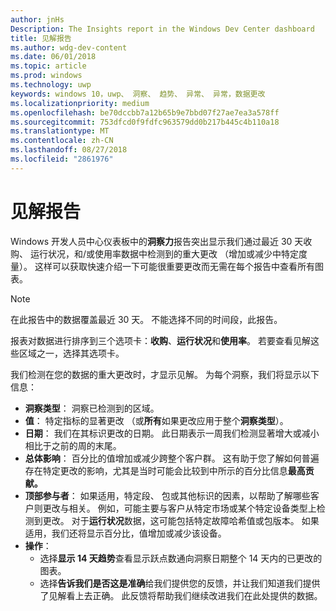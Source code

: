 ```yaml
---
author: jnHs
Description: The Insights report in the Windows Dev Center dashboard
title: 见解报告
ms.author: wdg-dev-content
ms.date: 06/01/2018
ms.topic: article
ms.prod: windows
ms.technology: uwp
keywords: windows 10，uwp、 洞察、 趋势、 异常、 异常，数据更改
ms.localizationpriority: medium
ms.openlocfilehash: be70dccbb7a12b65b9e7bbd07f27ae7ea3a578ff
ms.sourcegitcommit: 753dfcd0f9fdfc963579dd0b217b445c4b110a18
ms.translationtype: MT
ms.contentlocale: zh-CN
ms.lasthandoff: 08/27/2018
ms.locfileid: "2861976"
---
```

# <a name="insights-report"></a>见解报告


Windows 开发人员中心仪表板中的**洞察力**报告突出显示我们通过最近 30 天收购、 运行状况，和/或使用率数据中检测到的重大更改 （增加或减少中特定度量）。 这样可以获取快速介绍一下可能很重要更改而无需在每个报告中查看所有图表。

> [!NOTE]
> 在此报告中的数据覆盖最近 30 天。 不能选择不同的时间段，此报告。

报表对数据进行排序到三个选项卡：**收购**、**运行状况**和**使用率**。 若要查看见解这些区域之一，选择其选项卡。

我们检测在您的数据的重大更改时，才显示见解。 为每个洞察，我们将显示以下信息：
- **洞察类型**： 洞察已检测到的区域。
- **值**： 特定指标的显著更改 （或**所有**如果更改应用于整个**洞察类型**）。
- **日期**： 我们在其标识更改的日期。 此日期表示一周我们检测显著增大或减小相比于之前的周的末尾。
- **总体影响**： 百分比的值增加或减少跨整个客户群。 这有助于您了解如何普遍存在特定更改的影响，尤其是当时可能会比较到中所示的百分比信息**最高贡献。**
- **顶部参与者**： 如果适用，特定段、 包或其他标识的因素，以帮助了解哪些客户则更改与相关。 例如，可能主要与客户从特定市场或某个特定设备类型上检测到更改。 对于**运行状况**数据，这可能包括特定故障哈希值或包版本。 如果适用，我们还将显示百分比，值增加或减少该设备。
- **操作**：
   - 选择**显示 14 天趋势**查看显示跃点数通向洞察日期整个 14 天内的已更改的图表。
   - 选择**告诉我们是否这是准确**给我们提供您的反馈，并让我们知道我们提供了见解看上去正确。 此反馈将帮助我们继续改进我们在此处提供的数据。 


